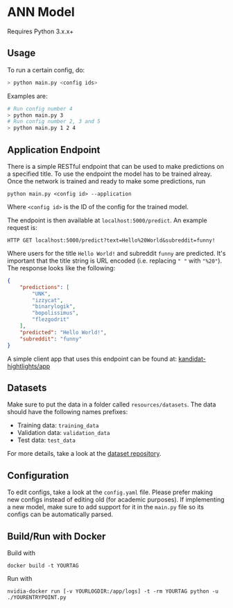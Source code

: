 # ANN Model
Requires Python 3.x.x+

## Usage
To run a certain config, do:
``` bash
> python main.py <config ids>
```
Examples are:
``` bash
# Run config number 4
> python main.py 3
# Run config number 2, 3 and 5
> python main.py 1 2 4
```

## Application Endpoint
There is a simple RESTful endpoint that can be used to make predictions on a specified title. To use the endpoint the model has to be trained alreay. Once the network is trained and ready to make some predictions, run
```
python main.py <config id> --application
```
Where `<config id>` is the ID of the config for the trained model.

The endpoint is then available at `localhost:5000/predict`. An example request is:
```
HTTP GET localhost:5000/predict?text=Hello%20World&subreddit=funny!
```
Where users for the title `Hello World!` and subreddit `funny` are predicted. It's important that the title string is URL encoded (i.e. replacing `" "` with `"%20"`). The response looks like the following:
```json
{
    "predictions": [
        "UNK",
        "izzycat",
        "binarylogik",
        "bopolissimus",
        "flezgodrit"
    ],
    "predicted": "Hello World!",
    "subreddit": "funny"
}
```
A simple client app that uses this endpoint can be found at:
[kandidat-hightlights/app](https://github.com/kandidat-highlights/app)

## Datasets
Make sure to put the data in a folder called ```resources/datasets```. The data should have the following names prefixes:

- Training data: ```training_data```
- Validation data: ```validation_data```
- Test data: ```test_data```

For more details, take a look at the [dataset repository](https://github.com/kandidat-highlights/data).

## Configuration
To edit configs, take a look at the `config.yaml` file. Please prefer making new configs instead of editing old (for academic purposes). If implementing a new model, make sure to add support for it in the `main.py` file so its configs can be automatically parsed.

## Build/Run with Docker

Build with 
```
docker build -t YOURTAG
```

Run with 
```
nvidia-docker run [-v YOURLOGDIR:/app/logs] -t -rm YOURTAG python -u ./YOURENTRYPOINT.py
```
